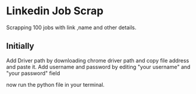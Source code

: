 # Linkedin Job Scrap
 Scrapping 100 jobs with link ,name and other details.
 
## Initially 
Add Driver path by downloading chrome driver path and copy file address and paste it.
Add username and password by editing "your username" and "your password" field

now run the python file in your terminal.
